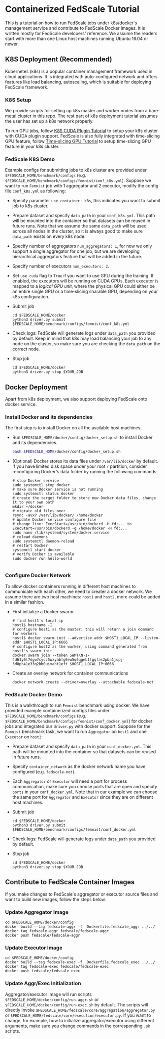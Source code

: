# Containerized FedScale Tutorial
This is a tutorial on how to run FedScale jobs under k8s/docker's management service and contribute to FedScale Docker images. It is written mostly for FedScale developers' reference. We assume the readers start with more than one Linux host machines running Ubuntu 16.04 or newer. 

## K8S Deployment (Recommended)
Kubernetes (k8s) is a popular container management framework used in cloud applications. It is integrated with auto-configured network and offers features like load balancing, autoscaling, which is suitable for deploying FedScale framework. 

### K8S Setup
We provide scripts for setting up k8s master and worker nodes from a bare-metal cluster in [this repo](https://github.com/IKACE/k8s_setup). The rest part of k8s deployment tutorial assumes the user has set up a k8s network properly. 

To run GPU jobs, follow [K8S CUDA Plugin Tutorial](https://github.com/IKACE/k8s_setup#kubernetes-cuda-plugin-setup) to setup your k8s cluster with CUDA plugin support. FedScale is also fully integrated with time-slicing GPU feature, follow [ Time-slicing GPU Tutorial](https://github.com/IKACE/k8s_setup#optional-enable-time-slicing-feature) to setup time-slicing GPU feature in your k8s cluster.

### FedScale K8S Demo
Example configs for submitting jobs to k8s cluster are provided under `$FEDSCALE_HOME/benchmark/configs` (e.g. `$FEDSCALE_HOME/benchmark/configs/femnist/conf_k8s.yml`). Suppose we want to run `Femnist` job with 1 aggregator and 2 executor, modify the config file `conf_k8s.yml` as following:

- Specify parameter `use_container: k8s`, this indicates you want to submit job to k8s cluster.

- Prepare dataset and specify `data_path` in your `conf_k8s.yml`. This path will be mounted into the container so that datasets can be reused in future runs. Note that we assume the same `data_path` will be used across all nodes in the cluster, so it is always good to make sure `data_path` exists on every k8s node.

- Specify number of aggregators `num_aggregators: 1`, for now we only support a single aggregator for one job, but we are developing hierarchical aggregators feature that will be added in the future.

- Specify number of executors `num_executors: 2`. 

- Set `use_cuda` flag to `True` if you want to use GPU during the training. If enabled, the executors will be running on CUDA GPUs. Each executor is mapped to a *logical GPU unit*, where the physical GPU could either be an entire single GPU or a time-slicing sharable GPU, depending on your k8s configuration.

- Submit job

	```
	cd $FEDSCALE_HOME/docker
	python3 driver.py submit $FEDSCALE_HOME/benchmark/configs/femnist/conf_k8s.yml
	```

- Check logs: FedScale will generate logs under `data_path` you provided by default. Keep in mind that k8s may load balancing your job to any node on the cluster, so make sure you are checking the `data_path` on the correct node.

- Stop job

	```
	cd $FEDSCALE_HOME/docker
	python3 driver.py stop $YOUR_JOB
	```


## Docker Deployment
Apart from k8s deployment, we also support deploying FedScale onto docker service. 

### Install Docker and its dependencies

The first step is to install Docker on all the available host machines.

- Run `$FEDSCALE_HOME/docker/config/docker_setup.sh` to install Docker and its dependencies. 


	 ```bash
	 bash $FEDSCALE_HOME/docker/config/docker_setup.sh
	 ```
	 
- (Optional) Docker stores its data files under `/var/lib/docker` by default. If you have limited disk space under your root `/` partition, consider reconfiguring Docker's data folder by running the following commands:


	```
	# stop Docker service
	sudo systemctl stop docker
	# make sure Docker service is not running
	sudo systemctl status docker
	# create the target folder to store new Docker data files, change it to your own path
	mkdir ~/docker
	# migrate old files over
	rsync -avxP /var/lib/docker/ /home/docker
	# update Docker service configure file
	# change line: ExecStart=/usr/bin/dockerd -H fd:... to ExecStart=/usr/bin/dockerd -g /home/docker -H fd:...
	sudo nano /lib/systemd/system/docker.service
	# reload daemons
	sudo systemctl daemon-reload
	# restart Docker
	systemctl start docker
	# verify Docker is available
	sudo docker run hello-world
		
	```
	
### Configure Docker Network
To allow docker containers running in different host machines to communicate with each other, we need to creater a docker network. We assume there are two host machines: `host1` and `host2`, more could be added in a similar fashion.

- First initialize a Docker swarm

	```
	# find host1's local ip
	host1$ hostname -I
	# configure host1 as the master, this will return a join command for workers
	host1$ docker swarm init --advertise-addr $HOST1_LOCAL_IP --listen-addr $HOST1_LOCAL_IP:6666
	# configure host2 as the worker, using command generated from host1's swarm init
	docker swarm join --token SWMTKN-1-4d61y6l7dgw7cycz5wxyabfg6ew5q6qgeb1fgqfas2pba1jspj-3d8ph41e33q2bb0uixaht1eft $HOST1_LOCAL_IP:6666
	```
	
- Create an overlay network for container communications

	```
	docker network create --driver=overlay --attachable fedscale-net
	```
	
### FedScale Docker Demo
This is a walkthrough to run `Femnist` benchmark using docker. We have provided example containerized configs files under `$FEDSCALE_HOME/benchmark/configs` (e.g. `$FEDSCALE_HOME/benchmark/configs/femnist/conf_docker.yml`) for docker jobs and integrated our `driver.py` with docker support.  Suppose for the `Femnist` benchmark task, we want to run `Aggregator` on `host1` and one `Executor` on `host2`:

- Prepare dataset and specify `data_path` in your `conf_docker.yml`. This path will be mounted into the container so that datasets can be reused in future runs.

- Specify `container_network` as the docker network name you have configured (e.g. `fedscale-net`).

- Each `Aggregator` or `Executor` will need a port for process communication, make sure you choose ports that are open and specify `ports` in your `conf_docker.yml`. Note that in our example we can choose the same port for `Aggregator` and `Executor` since they are on different host machines.


- Submit job

	```
	cd $FEDSCALE_HOME/docker
	python3 driver.py submit $FEDSCALE_HOME/benchmark/configs/femnist/conf_docker.yml
	```

- Check logs: FedScale will generate logs under `data_path` you provided by default.

- Stop job

	```
	cd $FEDSCALE_HOME/docker
	python3 driver.py stop $YOUR_JOB
	```

	
## Contribute to FedScale Container Images
If you make changes to FedScale's aggregator or executor source files and want to build new images, follow the steps below.

### Update Aggregator Image

```
cd $FEDSCALE_HOME/docker/config
docker build --tag fedscale-aggr -f  Dockerfile.fedscale_aggr ../../
docker tag fedscale-aggr fedscale/fedscale-aggr
docker push fedscale/fedscale-aggr
```

### Update Executor Image

```
cd $FEDSCALE_HOME/docker/config
docker build --tag fedscale-exec -f  Dockerfile.fedscale_exec ../../
docker tag fedscale-exec fedscale/fedscale-exec
docker push fedscale/fedscale-exec
```

### Update Aggr/Exec Initialization
Aggregator/executor image will run scripts `$FEDSCALE_HOME/docker/config/run-aggr.sh` or `$FEDSCALE_HOME/docker/config/run-exec.sh` by default. The scripts will directly invoke `$FEDSCALE_HOME/fedscale/core/aggregation/aggregator.py` or `$FEDSCALE_HOME/fedscale/core/execution/executor.py`. If you want to change, for example, how to initialize aggregator/executor using different arguments, make sure you change commands in the corresponding `.sh` scripts.


		